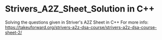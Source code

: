 # Strivers_A2Z_Sheet_Solution in C++

Solving the questions given in Striver's A2Z Sheet in C++
For more info:
https://takeuforward.org/strivers-a2z-dsa-course/strivers-a2z-dsa-course-sheet-2/
